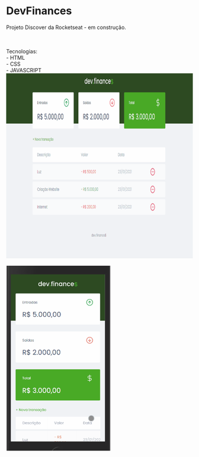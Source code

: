# DevFinances
<p>Projeto Discover da  Rocketseat - em construção.</p>
<br><br>
Tecnologias:<br>
- HTML <br>
- CSS <br>
- JAVASCRIPT

<img src="demon/Finances03.gif" height="500">
<br><br>
<img src="demon/Finances04.gif" height="500">
